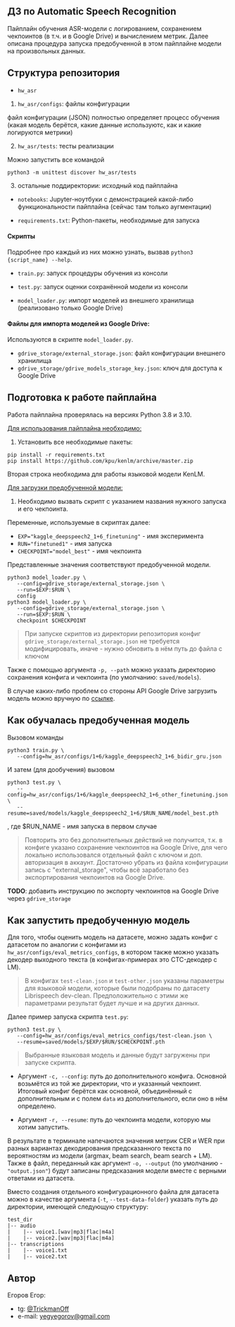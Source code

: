 ## ДЗ по Automatic Speech Recognition

Пайплайн обучения ASR-модели с логированием, сохранением чекпоинтов (в т.ч. и в Google Drive) и вычислением метрик.
Далее описана процедура запуска предобученной в этом пайплайне модели на произвольных данных.

## Структура репозитория
- `hw_asr`
1. `hw_asr/configs`: файлы конфигурации

файл конфигурации (JSON) полностью определяет процесс обучения (какая модель берётся, какие данные используютс, как и какие логируются метрики)

2. `hw_asr/tests`: тесты реализации

Можно запустить все командой
```
python3 -m unittest discover hw_asr/tests
```

3. остальные поддиректории: исходный код пайплайна

- `notebooks`: Jupyter-ноутбуки с демонстрацией какой-либо функциональности пайплайна (сейчас там только аугментации)

- `requirements.txt`: Python-пакеты, необходимые для запуска

#### Скрипты

Подробнее про каждый из них можно узнать, вызвав `python3 {script_name} --help`.

- `train.py`: запуск процедуры обучения из консоли

- `test.py`: запуск оценки сохранённой модели из консоли

- `model_loader.py`: импорт моделей из внешнего хранилища (реализовано только Google Drive)

#### Файлы для импорта моделей из Google Drive:

Используются в скрипте `model_loader.py`.

- `gdrive_storage/external_storage.json`: файл конфигурации внешнего хранилища
- `gdrive_storage/gdrive_models_storage_key.json`: ключ для доступа к Google Drive

## Подготовка к работе пайплайна

Работа пайплайна проверялась на версиях Python 3.8 и 3.10.

<u>Для использования пайплайна необходимо:</u>
1. Установить все необходимые пакеты:
```
pip install -r requirements.txt
pip install https://github.com/kpu/kenlm/archive/master.zip
```

Вторая строка необходима для работы языковой модели KenLM.

<u>Для загрузки предобученной модели:</u>

1. Необходимо вызвать скрипт с указанием названия нужного запуска и его чекпоинта.

Переменные, используемые в скриптах далее:
- `EXP="kaggle_deepspeech2_1+6_finetuning"` - имя эксперимента
- `RUN="finetuned1"` - имя запуска
- `CHECKPOINT="model_best"` - имя чекпоинта

Представленные значения соответствуют предобученной модели.

```
python3 model_loader.py \
   --config=gdrive_storage/external_storage.json \
   --run=$EXP:$RUN \
   config
python3 model_loader.py \
   --config=gdrive_storage/external_storage.json \
   --run=$EXP:$RUN \
   checkpoint $CHECKPOINT
```

> При запуске скриптов из директории репозитория конфиг `gdrive_storage/external_storage.json` не требуется модифицировать, иначе - нужно обновить в нём путь до файла с ключом

Также с помощью аргумента `-p, --path` можно указать директорию сохранения конфига и чекпоинта (по умолчанию: `saved/models`).

В случае каких-либо проблем со стороны API Google Drive загрузить модель можно вручную по [ссылке](https://drive.google.com/drive/folders/1k7JkQV9ZBwQTKEYfJqt78gI5ko6NtYN-?usp=drive_link).


## Как обучалась предобученная модель

Вызовом команды

```
python3 train.py \
   --config=hw_asr/configs/1+6/kaggle_deepspeech2_1+6_bidir_gru.json
```

И затем (для дообучения) вызовом
```
python3 test.py \
   --config=hw_asr/configs/1+6/kaggle_deepspeech2_1+6_other_finetuning.json \
   --resume=saved/models/kaggle_deepspeech2_1+6/$RUN_NAME/model_best.pth
```
, где $RUN_NAME - имя запуска в первом случае

> Повторить это без дополнительных действий не получится, т.к. в конфиге указано сохранение чекпоинтов на Google Drive, для чего локально использовался отдельный файл с ключом и доп. авторизация в аккаунт.
Достаточно убрать из файла конфигурации запись с "external_storage", чтобы всё заработало без экспортирования чекпоинтов на Google Drive.

**TODO**: добавить инструкцию по экспорту чекпоинтов на Google Drive через `gdrive_storage`


## Как запустить предобученную модель

Для того, чтобы оценить модель на датасете, можно задать конфиг с датасетом по аналогии с конфигами из `hw_asr/configs/eval_metrics_configs`, в котором также можно указать декодер выходного текста (в конфигах-примерах это CTC-декодер с LM).

> В конфигах `test-clean.json` и `test-other.json` указаны параметры для языковой модели, которые были подобраны по датасету Librispeech dev-clean.
Предположительно с этими же параметрами результат будет лучше и на других данных.

Далее пример запуска скрипта `test.py`:
```
python3 test.py \
   --config=hw_asr/configs/eval_metrics_configs/test-clean.json \
   --resume=saved/models/$EXP/$RUN/$CHECKPOINT.pth
```

> Выбранные языковая модель и данные будут загружены при запуске скрипта.

- Аргумент `-c, --config`: путь до дополнительного конфига.
Основной возьмётся из той же директории, что и указанный чекпоинт.
Итоговый конфиг берётся как основной, объединённый с дополнительным и с полем `data` из дополнительного, если оно в нём определено.

- Аргумент `-r, --resume`: путь до чекпоинта модели, которую мы хотим запустить.

В результате в терминале напечаются значения метрик CER и WER при разных вариантах декодирования предсказанного текста по вероятностям из модели (argmax, beam search, beam search + LM).
Также в файл, переданный как аргумент `-o, --output` (по умолчанию - `"output.json"`) будут записаны предсказания модели вместе с верными ответами из датасета.

Вместо создания отдельного конфигурационного файла для датасета можно в качестве аргумента (`-t`, `--test-data-folder`) указать путь до директории, имеющей следующую структуру:
```
test_dir
|-- audio
|    |-- voice1.[wav|mp3|flac|m4a]
|    |-- voice2.[wav|mp3|flac|m4a]
|-- transcriptions
|    |-- voice1.txt
|    |-- voice2.txt
```

## Автор

Егоров Егор:
- tg: [@TrickmanOff](https://t.me/TrickmanOff)
- e-mail: yegyegorov@gmail.com